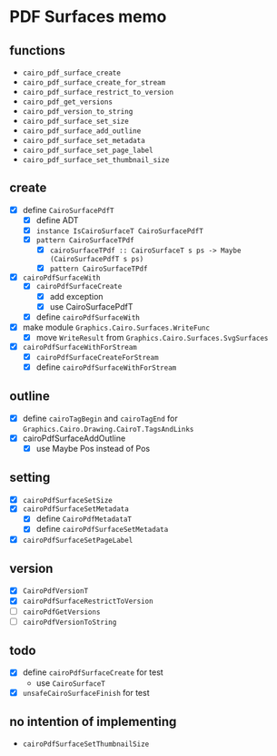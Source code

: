 PDF Surfaces memo
=================

functions
---------

* `cairo_pdf_surface_create`
* `cairo_pdf_surface_create_for_stream`
* `cairo_pdf_surface_restrict_to_version`
* `cairo_pdf_get_versions`
* `cairo_pdf_version_to_string`
* `cairo_pdf_surface_set_size`
* `cairo_pdf_surface_add_outline`
* `cairo_pdf_surface_set_metadata`
* `cairo_pdf_surface_set_page_label`
* `cairo_pdf_surface_set_thumbnail_size`

create
------

* [x] define `CairoSurfacePdfT`
	+ [x] define ADT
	+ [x] `instance IsCairoSurfaceT CairoSurfacePdfT`
	+ [x] `pattern CairoSurfaceTPdf`
		- [x] `cairoSurfaceTPdf :: CairoSurfaceT s ps -> Maybe (CairoSurfacePdfT s ps)`
		- [x] `pattern CairoSurfaceTPdf`
* [x] `cairoPdfSurfaceWith`
	+ [x] `cairoPdfSurfaceCreate`
		- [x] add exception
		- [x] use CairoSurfacePdfT
	+ [x] define `cairoPdfSurfaceWith`
* [x] make module `Graphics.Cairo.Surfaces.WriteFunc`
	+ [x] move `WriteResult` from `Graphics.Cairo.Surfaces.SvgSurfaces`
* [x] `cairoPdfSurfaceWithForStream`
	+ [x] `cairoPdfSurfaceCreateForStream`
	+ [x] define `cairoPdfSurfaceWithForStream`

outline
-------

* [x] define `cairoTagBegin` and `cairoTagEnd` for `Graphics.Cairo.Drawing.CairoT.TagsAndLinks`
* [x] cairoPdfSurfaceAddOutline
	+ [x] use Maybe Pos instead of Pos

setting
-------

* [x] `cairoPdfSurfaceSetSize`
* [x] `cairoPdfSurfaceSetMetadata`
	+ [x] define `CairoPdfMetadataT`
	+ [x] define `cairoPdfSurfaceSetMetadata`
* [x] `cairoPdfSurfaceSetPageLabel`

version
-------

* [x] `CairoPdfVersionT`
* [x] `cairoPdfSurfaceRestrictToVersion`
* [ ] `cairoPdfGetVersions`
* [ ] `cairoPdfVersionToString`

todo
----

* [x] define `cairoPdfSurfaceCreate` for test
	+ use `CairoSurfaceT`
* [x] `unsafeCairoSurfaceFinish` for test

no intention of implementing
----------------------------

* `cairoPdfSurfaceSetThumbnailSize`
